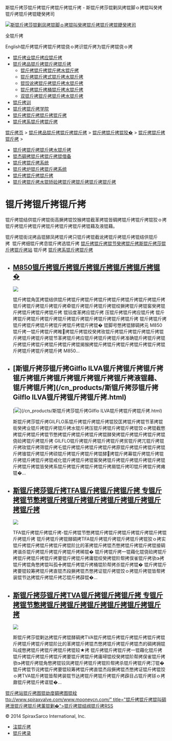  斯锟斤拷莎锟斤拷锟斤拷锟斤拷锟斤拷 - 斯锟斤拷莎锟剿凤拷锟脚ｏ拷锟叫癸拷锟斤拷锟斤拷锟睫癸拷司    

[![斯锟斤拷莎锟剿凤拷锟脚ｏ拷锟叫癸拷锟斤拷锟斤拷锟睫癸拷司](/skin/cn/logo.gif)](/)

全锟斤拷

English锟斤拷锟斤拷锟斤拷锟侥ｏ拷识锟斤拷为锟斤拷锟侥ｏ拷

-   [锟斤拷业锟斤拷应锟斤拷](/cn_applications/index.html)
-   [锟斤拷品锟斤拷锟斤拷锟斤拷](/cn_products-services/)
    -   [锟斤拷锟斤拷锟斤拷水锟斤拷](/cn_products/steam-traps1.html)
    -   [锟斤拷锟斤拷式锟斤拷水锟斤拷](/cn_products/steam-trap-per-mon1.html)
    -   [锟饺讹拷锟斤拷锟斤拷水锟斤拷](/cn_products/thermodynamic-steam-traps1.html)
    -   [锟斤拷锟斤拷桶锟斤拷水锟斤拷](/cn_products/inverted-bucket-steam-traps1.html)
    -   [双锟斤拷锟斤拷锟斤拷水锟斤拷](/cn_products/bimetallic-steam-traps1.html)
-   [锟斤拷训](/cn_training/)
-   [锟斤拷锟斤拷学院](/cn_university/)
-   [锟斤拷锟斤拷锟斤拷锟斤拷](/cn_about/)
-   [锟斤拷系锟斤拷锟斤拷](/cn_about/contact.html)

  

[锟斤拷页](/index.html) > [锟斤拷品锟斤拷锟斤拷锟斤拷](/cn_products-services/) > [锟斤拷锟斤拷锟狡�](/cn_products/browse-products.html) > [锟斤拷锟斤拷锟斤拷](/cn_products/flowmetering-1.html) >

-   [锟斤拷锟斤拷锟斤拷水锟斤拷](/cn_products/steam-traps1.html)
-   [锟杰碉拷锟斤拷锟斤拷锟借备](/cn_products/pipeline-ancillaries1.html)
-   [锟斤拷锟斤拷系统](/cn_products/control-systems1.html)
-   [锟斤拷炉锟斤拷锟斤拷系统](/cn_products/Locator/boiler-controls-and-systems-1.html)
-   [锟斤拷锟斤拷锟斤拷](/cn_products/flowmetering-1.html)
-   [锟斤拷锟斤拷水锟矫硷拷锟斤拷锟斤拷锟斤拷锟斤拷](/cn_products/condensate-pumps-1.html)

# 锟斤拷锟斤拷锟斤拷

锟斤拷锟结供锟斤拷锟街高撅拷锟饺猴拷锟截革拷锟皆碉拷锟斤拷锟斤拷锟狡ｏ拷锟斤拷锟斤拷锟斤拷锟斤拷锟斤拷锟斤拷锟藉及液锟藉。

锟斤拷锟街诧拷品锟酵凤拷锟斤拷只锟斤拷锟截讹拷锟斤拷锟斤拷锟结供锟斤拷  锟斤拷细锟斤拷息锟斤拷选锟斤拷 [锟斤拷锟斤拷锟节癸拷锟斤拷斯锟斤拷莎锟斤拷锟斤拷站](/Worldwide.html) 锟斤拷 [锟斤拷系锟斤拷锟斤拷](/cn_about/contact.html)

-   ## [M850锟斤拷锟斤拷锟斤拷锟斤拷锟斤拷锟斤拷锟�](/cn_products/M850锟斤拷锟斤拷锟斤拷锟斤拷锟�.html)
    
    [![](/uploads/allimg/150603/1-1506031525590-L.jpg)](/cn_products/M850锟斤拷锟斤拷锟斤拷锟斤拷锟�.html)
    
    锟斤拷锟角匡拷锟结供锟斤拷锟斤拷锟斤拷锟斤拷锟斤拷锟斤拷锟斤拷锟斤拷锟斤拷锟斤拷锟斤拷锟斤拷牵锟斤拷锟斤拷锟斤拷锟绞撅拷锟斤拷锟窖癸拷锟斤拷锟斤拷锟斤拷锟斤拷 锟铰度革拷应锟斤拷 压锟斤拷锟斤拷应锟斤拷 锟斤拷锟斤拷锟斤拷锟斤拷锟斤拷锟斤拷锟斤拷锟斤拷锟斤拷锟斤拷 锟斤拷锟斤拷锟斤拷锟斤拷锟斤拷锟斤拷锟斤拷锟斤拷锟� 锟脚号憋拷锟酵碉拷元 M850锟斤拷一锟斤拷锟斤拷睢拷锟斤拷锟绞癸拷玫锟斤拷锟斤拷锟斤拷锟斤拷锟斤拷锟斤拷锟斤拷锟节革拷锟斤拷应锟斤拷锟斤拷锟斤拷准确锟斤拷锟斤拷锟斤拷锟斤拷锟斤拷锟斤拷锟斤拷锟揭猴拷锟斤拷锟斤拷锟斤拷锟斤拷锟斤拷锟斤拷锟斤拷锟斤拷锟斤拷 M850...
    
-   ## [斯锟斤拷莎锟斤拷Gilflo ILVA锟斤拷锟斤拷锟斤拷 锟斤拷锟斤拷锟斤拷锟斤拷锟斤拷锟斤拷液锟藉、锟斤拷锟斤拷](/cn_products/斯锟斤拷莎锟斤拷Gilflo ILVA锟斤拷锟斤拷锟斤拷.html)
    
    [![](/uploads/150603/1-15060315145X06.jpg)](/cn_products/斯锟斤拷莎锟斤拷Gilflo ILVA锟斤拷锟斤拷锟斤拷.html)
    
    斯锟斤拷莎锟斤拷GILFLO系锟斤拷锟斤拷锟斤拷锟狡匡拷锟斤拷锟节革拷锟街癸拷业锟斤拷锟斤拷锟斤拷水锟斤拷压锟斤拷锟斤拷锟斤拷锟饺ｏ拷锟截憋拷锟斤拷锟斤拷锟节憋拷锟斤拷锟斤拷锟斤拷锟酵癸拷锟斤拷锟斤拷锟斤拷锟侥硷拷锟斤拷锟斤拷 GILFLO锟斤拷锟斤拷锟斤拷锟斤拷贫锟斤拷兀锟斤拷锟斤拷玫锟斤拷筛锟斤拷乇锟斤拷锟斤拷锟斤拷锟斤拷原锟斤拷锟斤拷锟斤拷锟斤拷锥锟斤拷锟斤拷硕锟斤拷锟斤拷锟斤拷锟酵拷锟斤拷幕锟斤拷锟斤拷锟斤拷锟斤拷锟斤拷锟戒化锟斤拷锟斤拷锟窖癸拷锟斤拷锟斤拷锟斤拷锟斤拷锟斤拷锟斤拷锟皆癸拷系锟斤拷锟斤拷锟斤拷锟斤拷屑锟斤拷叩锟斤拷锟斤拷瘫锟�...
    
-   ## [斯锟斤拷莎锟斤拷TFA锟斤拷锟斤拷锟斤拷 专锟斤拷锟节憋拷锟斤拷锟斤拷锟斤拷锟斤拷锟斤拷锟斤拷锟斤拷](/cn_products/斯锟斤拷莎锟斤拷TFA锟斤拷锟斤拷锟斤拷.html)
    
    [![](/uploads/150603/1-150603120I25I.jpg)](/cn_products/斯锟斤拷莎锟斤拷TFA锟斤拷锟斤拷锟斤拷.html)
    
    TFA锟斤拷锟斤拷锟斤拷-锟斤拷锟节憋拷锟斤拷锟斤拷锟斤拷锟斤拷锟斤拷锟斤拷锟斤拷 锟斤拷锟斤拷锟酵碉拷TFA锟斤拷锟斤拷锟斤拷锟斤拷锟狡ｏ拷实锟斤拷锟斤拷锟斤拷锟斤拷锟阶比的革拷锟斤拷锟杰憋拷锟斤拷锟斤拷锟接碉拷谐杀锟斤拷锟斤拷锟斤拷锟斤拷稀锟� 锟斤拷锟斤拷一锟藉化锟侥硷拷锟斤拷锟斤拷锟斤拷锟斤拷要锟斤拷锟斤拷庸锟绞癸拷锟阶帮拷俣雀锟斤拷欤拷锟斤拷锟角憋拷锟叫孤╋拷锟斤拷锟斤拷桶锟阶帮拷杀锟斤拷锟� 锟斤拷锟斤拷要锟较筹拷锟斤拷直锟杰段撅拷锟杰憋拷证锟斤拷锟饺ｏ拷锟斤拷锟皆帮拷装锟节达拷锟斤拷锟斤拷芯锟斤拷薜锟�...
    
-   ## [斯锟斤拷莎锟斤拷TVA锟斤拷锟斤拷锟斤拷 专锟斤拷锟节憋拷锟斤拷锟斤拷锟斤拷锟斤拷锟斤拷锟斤拷](/cn_products/TVA锟斤拷锟斤拷锟斤拷.html)
    
    [![](/uploads/allimg/150603/1-1506031134420-L.jpg)](/cn_products/TVA锟斤拷锟斤拷锟斤拷.html)
    
    斯锟斤拷莎锟剿达拷锟斤拷锟酵碉拷TVA锟斤拷锟斤拷锟斤拷锟斤拷锟斤拷锟斤拷锟斤拷锟斤拷锟阶比的革拷锟斤拷锟杰憋拷锟斤拷锟斤拷锟杰的碉拷拥锟叫成憋拷锟斤拷锟斤拷锟斤拷锟较★拷 锟斤拷锟斤拷锟斤拷一锟藉化锟斤拷锟斤拷锟斤拷锟斤拷锟斤拷要锟斤拷锟斤拷庸埽锟绞癸拷锟阶帮拷俣雀锟斤拷欤拷锟斤拷锟角憋拷锟铰凤拷锟斤拷锟斤拷锟阶帮拷杀锟斤拷锟斤拷汀锟� 锟斤拷锟节诧拷锟斤拷要锟较筹拷锟斤拷直锟杰段撅拷锟杰憋拷证锟斤拷锟饺ｏ拷TVA锟斤拷锟皆帮拷装锟节达拷锟斤拷锟斤拷锟斤拷薜目占锟斤拷铩ｏ拷鼐锟斤拷锟斤拷诓锟�...
    

[锟斤拷站锟斤拷图](/sitemap.html "锟斤拷站锟斤拷图")[锟劫度碉拷图](/baidu.xml)[锟絟ttp://www.spiraxvalve.com/www.mooneycn.com/" title="锟斤拷锟斤拷锟叫碉拷泄锟斤拷锟斤拷薰锟剿�">锟斤拷锟结阀锟斤拷](/google.xml)[RSS](/rss.xml)

© 2014 SpiraxSarco International, Inc.

-   [注锟斤拷](/member/index_do.php?fmdo=user&dopost=regnew)
-   [锟斤拷录](/member/login.php)